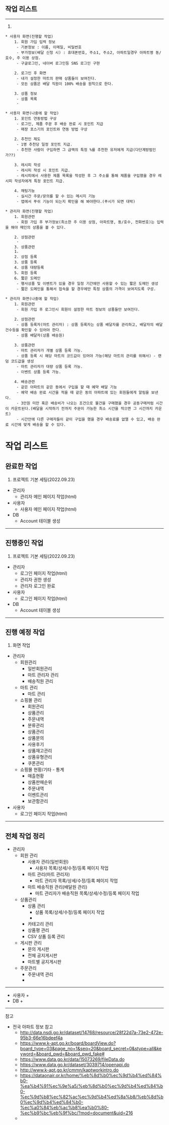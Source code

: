 ## 작업 리스트

***

1.

```
* 사용자 화면(진행할 작업)
    1. 회원 가입 입력 정보
     - 기본정보 : 이름, 이메일, 비밀번호
     - 부가정보(배달 신청 시) : 휴대폰번호, 주소1, 주소2, 아파트일경우 아파트명 동/호수, 주 이용 상점.
     - 구글로그인, 네이버 로그인등 SNS 로그인 구현
     
    2. 로그인 후 화면
     - 내가 설정한 마트의 판매 상품들이 보여진다.
     - 모든 상품은 배달 직원이 100% 배송을 원칙으로 한다.
      
    3. 상품 정보
     - 상품 목록
     - 
     
* 사용자 화면(나중에 할 작업)
    1. 포인트 연동방법 구상
     - 로그인, 제품 주문 후 배송 완료 시 포인트 지급
     - 매장 포스기의 포인트와 연동 방법 구상
    
    2. 추천인 제도
     - 1명 추천당 일정 포인트 지급.
     - 추천한 사람이 구입하면 그 금액의 특정 %를 추천한 유저에게 지급(다단계방법인가??)
    
    3. 레시피 작성
     - 레시피 작성 시 포인트 지급.
     - 레시피에서 사용한 제품 목록을 작성한 후 그 주소를 통해 제품을 구입했을 경우 레시피 작성자에게 특정 포인트 지급.
     
    4. 채팅기능
     - 실시간 주문/문의를 할 수 있는 메시지 기능
     - 앱에서 푸쉬 기능이 되는지 확인을 해 봐야한다.(푸시가 되면 대박)
        
* 관리자 화면(진행할 작업)
    1. 회원관련
     - 회원 가입 후 부가정보(최소한 주 이용 상점, 아파트명, 동/호수, 전화번호)는 입력을 해야 메인의 상품을 볼 수 있다.
     
    2. 상점관련
     - 
    3. 상품관련
    1. 
    2. 상점 등록
    3. 상품 등록
    4. 상품 대량등록
    5. 회원 등록
    6. 짧은 도메인
     - 행사상품 및 이벤트가 있을 경우 일정 기간에만 사용할 수 있는 짧은 도메인 생성
     - 짧은 도메인을 통해서 접속을 할 경우에만 특정 상품의 가격이 보여지도록 구성.
    
* 관리자 화면(나중에 할 작업)
    1. 회원관련
     - 회원 가입 후 로그인시 회원이 설정한 마트 정보의 상품들만 보여진다.

    2. 상점관련
     - 상품 등록자(마트 관리자) : 상품 등록자는 상품 배달자를 관리하고, 배달자의 배달 건수등을 확인할 수 있어야 한다.
     - 상품 배달자(상품 배송원)   

    3. 상품관련
     - 마트 관리자가 개별 상품 등록 가능.
     - 상품 등록 시 해당 마트의 코드값이 있어야 가능(해당 마트의 관리를 위해서) - 랜덤 코드값을 생성
     - 마트 관리자가 대량 상품 등록 가능.
     - 이벤트 상품 등록 가능.

    4. 배송관련
     - 같은 아파트의 같은 동에서 구입을 할 때 예약 배달 기능
     - 예약 배송 완료 시간을 적을 때 같은 동의 아파트에 있는 회원들에게 알림을 보낸다.
     - 3만원 미만 혹은 배송비가 나오는 조건으로 물건을 구매했을 경우 공동구매처럼 시간이 카운트된다.(배달을 시작하기 전까지 주문이 가능한 최소 시간을 적으면 그 시간까지 카운트)
     - 시간안에 다른 구매자들이 같이 구입을 했을 경우 배송료를 없앨 수 있고, 배송 완료 시간에 맞게 배송을 할 수 있다.  
```

# 작업 리스트

## 완료한 작업

1. 프로젝트 기본 세팅(2022.09.23)

- 관리자
    + 관리자 메인 페이지 작업(html)
- 사용자
    + 사용자 메인 페이지 작업(html)
- DB
    + Account 테이블 생성

***

## 진행중인 작업

1. 프로젝트 기본 세팅(2022.09.23)

- 관리자
    + 로그인 페이지 작업(html)
    + 관리자 권한 생성
    + 관리자 로그인 완료
- 사용자
    + 로그인 페이지 작업(html)
- DB
    + Account 테이블 생성

***

## 진행 예정 작업

1. 화면 작업

- 관리자
    + 회원관리
        + 일반회원관리
        + 마트 관리자 관리
        + 배송직원 관리
    + 마트 관리
        + 마트 관리
    + 쇼핑몰 관리
        + 회원관리
        + 상품관리
        + 주문내역
        + 분류관리
        + 상품관리
        + 상품문의
        + 사용후기
        + 상품재고관리
        + 상품유형관리
        + 쿠폰관리
    + 쇼핑몰 현황/기타 - 통계
        + 매출현황
        + 상품판매순위
        + 주문내역
        + 이벤트관리
        + 보관함관리
- 사용자
    + 로그인 페이지 작업(html)

***

## 전체 작업 정리

- 관리자
    + 회원 관리
        - 사용자 관리(일반회원)
            - 사용자 목록/상세/수정/등록 페이지 작업
        - 마트 관리(마트 관리자)
            - 마트 관리자 목록/상세/수정/등록 페이지 작업
        - 마트 배송직원 관리(배달원 관리)
            - 마트 관리자가 배송직원 목록/상세/수정/등록 페이지 작업
    + 상품관리
        - 상품 관리
            - 상품 목록/상세/수정/등록 페이지 작업
            -
        - 카테고리 관리
        - 상품평 관리
        - CSV 상품 등록 관리
    + 게시판 관리
        - 문의 게시판
        - 전체 공지게시판
        - 마트별 공지게시판
    + 주문관리
        - 주문내역 관리
        -

***

- 사용자
    +
- DB
    +

***
참고

- 전국 아파트 정보 참고
    + http://data.nsdi.go.kr/dataset/14768/resource/28f22d7a-73e2-472e-95b3-66e16bdeef4a
    + https://www.k-apt.go.kr/board/boardView.do?board_type=03&page_no=1&seq=20&board_secret=0&stype=all&keyword=&board_pwd=&board_pwd_fake#
    + https://www.data.go.kr/data/15073269/fileData.do
    + https://www.data.go.kr/dataset/3039714/openapi.do
    + http://www.k-apt.go.kr/cmmn/kaptworkintro.do
    + https://dataonair.or.kr/home/%eb%8d%b0%ec%9d%b4%ed%84%b0-%ea%b4%91%ec%9e%a5/%eb%8d%b0%ec%9d%b4%ed%84%b0-%ec%9d%b8%ec%82%ac%ec%9d%b4%ed%8a%b8/%eb%8d%b0%ec%9d%b4%ed%84%b0-%ec%a0%84%eb%ac%b8%ea%b0%80-%ec%b9%bc%eb%9f%bc/?mod=document&uid=216
    + 